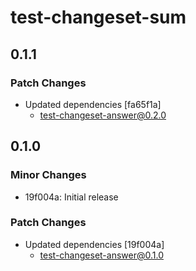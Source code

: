 # test-changeset-sum

## 0.1.1

### Patch Changes

- Updated dependencies [fa65f1a]
  - test-changeset-answer@0.2.0

## 0.1.0

### Minor Changes

- 19f004a: Initial release

### Patch Changes

- Updated dependencies [19f004a]
  - test-changeset-answer@0.1.0
